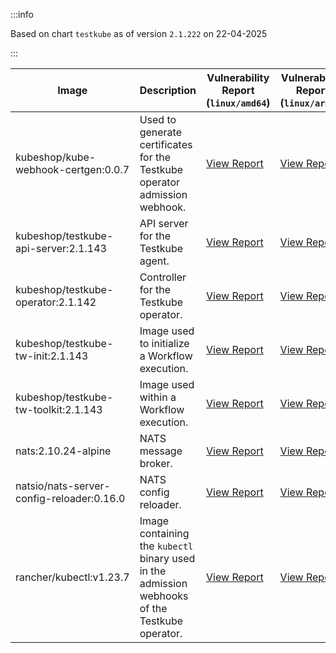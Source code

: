 :::info

Based on chart `testkube` as of version `2.1.222` on 22-04-2025

:::

| Image | Description | Vulnerability Report (`linux/amd64`) | Vulnerability Report (`linux/arm64`) | Docker Image |
|-------|-------------|----------------------------------------|----------------------------------------|--------------|
| kubeshop/kube-webhook-certgen:0.0.7 | Used to generate certificates for the Testkube operator admission webhook. | [View Report](./kube-webhook-certgen-0.0.7_linux_amd64.md) | [View Report](./kube-webhook-certgen-0.0.7_linux_arm64.md) | [View Image](https://hub.docker.com/layers/kubeshop/kube-webhook-certgen/0.0.7/images/sha256-99c5ac7ef7cf17b180a3ae9d11144120ff203017d6bd805dc95ab2648a5a6e7e?context=explore) |
| kubeshop/testkube-api-server:2.1.143 | API server for the Testkube agent. | [View Report](./testkube-api-server-2.1.143_linux_amd64.md) | [View Report](./testkube-api-server-2.1.143_linux_arm64.md) | [View Image](https://hub.docker.com/layers/kubeshop/testkube-api-server/2.1.143/images/sha256-044b4e358a523fc6dbb8654082ed52758533cfd13459cd8b964ac4180167c4ca?context=explore) |
| kubeshop/testkube-operator:2.1.142 | Controller for the Testkube operator. | [View Report](./testkube-operator-2.1.142_linux_amd64.md) | [View Report](./testkube-operator-2.1.142_linux_arm64.md) | [View Image](https://hub.docker.com/layers/kubeshop/testkube-operator/2.1.142/images/sha256-244100d7550f11e08e79dcbb07681d8efc3e248899209946eb661b24663d2461?context=explore) |
| kubeshop/testkube-tw-init:2.1.143 | Image used to initialize a Workflow execution. | [View Report](./testkube-tw-init-2.1.143_linux_amd64.md) | [View Report](./testkube-tw-init-2.1.143_linux_arm64.md) | [View Image](https://hub.docker.com/layers/kubeshop/testkube-tw-init/2.1.143/images/sha256-70adc4c6d9ac96d9bf0497f4b6faf9e01e26f3356c7341e6abe9a3c9c77ce999?context=explore) |
| kubeshop/testkube-tw-toolkit:2.1.143 | Image used within a Workflow execution. | [View Report](./testkube-tw-toolkit-2.1.143_linux_amd64.md) | [View Report](./testkube-tw-toolkit-2.1.143_linux_arm64.md) | [View Image](https://hub.docker.com/layers/kubeshop/testkube-tw-toolkit/2.1.143/images/sha256-49d5e459ae2f34c45fff3d954a1f7c44a437c2454afb11b6742592b5b7e3bd9e?context=explore) |
| nats:2.10.24-alpine | NATS message broker. | [View Report](./nats-2.10.24-alpine_linux_amd64.md) | [View Report](./nats-2.10.24-alpine_linux_arm64.md) | [View Image](https://hub.docker.com/layers/library/nats/2.10.24-alpine/images/sha256-d13ec5ce79a02e1be937820dd36db611e25bd0c08cd9947fa9a5d52a56bf91fc?context=explore) |
| natsio/nats-server-config-reloader:0.16.0 | NATS config reloader. | [View Report](./nats-server-config-reloader-0.16.0_linux_amd64.md) | [View Report](./nats-server-config-reloader-0.16.0_linux_arm64.md) | [View Image](https://hub.docker.com/layers/natsio/nats-server-config-reloader/0.16.0/images/sha256-6e1f185d0f39fdf6032872bd20f1ce134d4e18c923d55f7cf93d40afcf6a8ffe?context=explore) |
| rancher/kubectl:v1.23.7 | Image containing the `kubectl` binary used in the admission webhooks of the Testkube operator. | [View Report](./kubectl-v1.23.7_linux_amd64.md) | [View Report](./kubectl-v1.23.7_linux_arm64.md) | [View Image](https://hub.docker.com/layers/rancher/kubectl/v1.23.7/images/sha256-139cffe27d95d9b3cdeb782a7456cf5eb6a2d18b7a90b85a2c0bde4ff295bae8?context=explore) |
